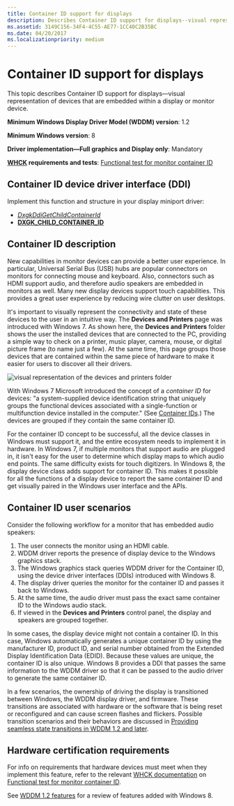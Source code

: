 ```yaml
---
title: Container ID support for displays
description: Describes Container ID support for displays--visual representation of devices that are embedded within a display or monitor device.
ms.assetid: 3149C156-34F4-4C55-AE77-1CC40C2B35BC
ms.date: 04/20/2017
ms.localizationpriority: medium
---
```


# Container ID support for displays


This topic describes Container ID support for displays—visual representation of devices that are embedded within a display or monitor device.

**Minimum Windows Display Driver Model (WDDM) version**: 1.2

**Minimum Windows version**: 8

**Driver implementation—Full graphics and Display only**: Mandatory

**[WHCK](https://docs.microsoft.com/windows-hardware/test/hlk/windows-hardware-lab-kit) requirements and tests**: [Functional test for monitor container ID](https://docs.microsoft.com/windows-hardware/test/hlk/testref/2f657caa-368c-4531-8cec-8faf475125f4)


 

## <span id="Container_ID_device_driver_interface__DDI_"></span><span id="container_id_device_driver_interface__ddi_"></span><span id="CONTAINER_ID_DEVICE_DRIVER_INTERFACE__DDI_"></span>Container ID device driver interface (DDI)


Implement this function and structure in your display miniport driver:

-   [*DxgkDdiGetChildContainerId*](https://docs.microsoft.com/windows-hardware/drivers/ddi/dispmprt/nc-dispmprt-dxgkddi_get_child_container_id)
-   [**DXGK\_CHILD\_CONTAINER\_ID**](https://docs.microsoft.com/windows-hardware/drivers/ddi/dispmprt/ns-dispmprt-_dxgk_child_container_id)

## <span id="Container_ID_description"></span><span id="container_id_description"></span><span id="CONTAINER_ID_DESCRIPTION"></span>Container ID description


New capabilities in monitor devices can provide a better user experience. In particular, Universal Serial Bus (USB) hubs are popular connectors on monitors for connecting mouse and keyboard. Also, connectors such as HDMI support audio, and therefore audio speakers are embedded in monitors as well. Many new display devices support touch capabilities. This provides a great user experience by reducing wire clutter on user desktops.

It's important to visually represent the connectivity and state of these devices to the user in an intuitive way. The **Devices and Printers** page was introduced with Windows 7. As shown here, the **Devices and Printers** folder shows the user the installed devices that are connected to the PC, providing a simple way to check on a printer, music player, camera, mouse, or digital picture frame (to name just a few). At the same time, this page groups those devices that are contained within the same piece of hardware to make it easier for users to discover all their drivers.

![visual representation of the devices and printers folder](images/visualdevicesprintersfolder.jpg)

With Windows 7 Microsoft introduced the concept of a *container ID* for devices: "a system-supplied device identification string that uniquely groups the functional devices associated with a single-function or multifunction device installed in the computer." (See [Container IDs](https://go.microsoft.com/fwlink/p/?linkid=327784).) The devices are grouped if they contain the same container ID.

For the container ID concept to be successful, all the device classes in Windows must support it, and the entire ecosystem needs to implement it in hardware. In Windows 7, if multiple monitors that support audio are plugged in, it isn't easy for the user to determine which display maps to which audio end points. The same difficulty exists for touch digitizers. In Windows 8, the display device class adds support for container ID. This makes it possible for all the functions of a display device to report the same container ID and get visually paired in the Windows user interface and the APIs.

## <span id="Container_ID_user_scenarios"></span><span id="container_id_user_scenarios"></span><span id="CONTAINER_ID_USER_SCENARIOS"></span>Container ID user scenarios


Consider the following workflow for a monitor that has embedded audio speakers:

1.  The user connects the monitor using an HDMI cable.
2.  WDDM driver reports the presence of display device to the Windows graphics stack.
3.  The Windows graphics stack queries WDDM driver for the Container ID, using the device driver interfaces (DDIs) introduced with Windows 8.
4.  The display driver queries the monitor for the container ID and passes it back to Windows.
5.  At the same time, the audio driver must pass the exact same container ID to the Windows audio stack.
6.  If viewed in the **Devices and Printers** control panel, the display and speakers are grouped together.

In some cases, the display device might not contain a container ID. In this case, Windows automatically generates a unique container ID by using the manufacturer ID, product ID, and serial number obtained from the Extended Display Identification Data (EDID). Because these values are unique, the container ID is also unique. Windows 8 provides a DDI that passes the same information to the WDDM driver so that it can be passed to the audio driver to generate the same container ID.

In a few scenarios, the ownership of driving the display is transitioned between Windows, the WDDM display driver, and firmware. These transitions are associated with hardware or the software that is being reset or reconfigured and can cause screen flashes and flickers. Possible transition scenarios and their behaviors are discussed in [Providing seamless state transitions in WDDM 1.2 and later](seamless-state-transitions-in-wddm-1-2-and-later.md).

## <span id="Hardware_certification_requirements"></span><span id="hardware_certification_requirements"></span><span id="HARDWARE_CERTIFICATION_REQUIREMENTS"></span>Hardware certification requirements


For info on requirements that hardware devices must meet when they implement this feature, refer to the relevant [WHCK documentation](https://docs.microsoft.com/windows-hardware/test/hlk/windows-hardware-lab-kit) on  [Functional test for monitor container ID](https://docs.microsoft.com/windows-hardware/test/hlk/testref/2f657caa-368c-4531-8cec-8faf475125f4).

See [WDDM 1.2 features](wddm-v1-2-features.md) for a review of features added with Windows 8.

 

 





